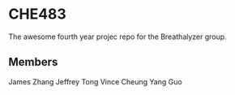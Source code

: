 CHE483
======
The awesome fourth year projec repo for the Breathalyzer group.

## Members
James Zhang
Jeffrey Tong
Vince Cheung
Yang Guo
